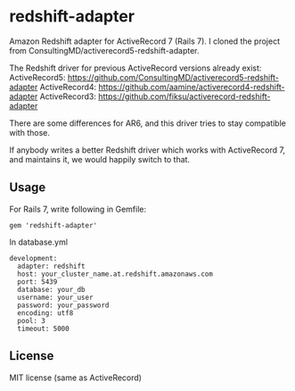redshift-adapter
==============================

Amazon Redshift adapter for ActiveRecord 7 (Rails 7).
I cloned the project from ConsultingMD/activerecord5-redshift-adapter.

The Redshift driver for previous ActiveRecord versions already exist:
ActiveRecord5: https://github.com/ConsultingMD/activerecord5-redshift-adapter
ActiveRecord4: https://github.com/aamine/activerecord4-redshift-adapter
ActiveRecord3: https://github.com/fiksu/activerecord-redshift-adapter

There are some differences for AR6, and this driver tries to stay compatible
with those.

If anybody writes a better Redshift driver which works with ActiveRecord 7,
and maintains it, we would happily switch to that.

Usage
-------------------

For Rails 7, write following in Gemfile:
```
gem 'redshift-adapter'
```

In database.yml
```
development:
  adapter: redshift
  host: your_cluster_name.at.redshift.amazonaws.com
  port: 5439
  database: your_db
  username: your_user
  password: your_password
  encoding: utf8
  pool: 3
  timeout: 5000
```

License
---------

MIT license (same as ActiveRecord)
